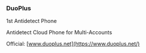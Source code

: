 ### DuoPlus

1st Antidetect Phone

Antidetect Cloud Phone for Multi-Accounts

Official: [www.duoplus.net](https://www.duoplus.net/)
